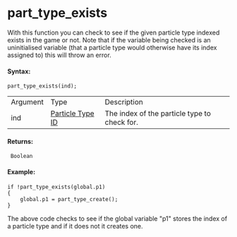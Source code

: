 # part_type_exists

With this function you can check to see if the given particle type
indexed exists in the game or not. Note that if the variable being
checked is an uninitialised variable (that a particle type would
otherwise have its index assigned to) this will throw an error.

#### Syntax:

``` gml
part_type_exists(ind);
```

|          |                                                                                                                                |                                              |
|----------|--------------------------------------------------------------------------------------------------------------------------------|----------------------------------------------|
| Argument | Type                                                                                                                           | Description                                  |
| ind      |  [Particle Type ID](../../../../../../GameMaker_Language/GML_Reference/Drawing/Particles/Particle_Types/part_type_create)  | The index of the particle type to check for. |

#### Returns:

``` gml
 Boolean
```

#### Example:

``` gml
if !part_type_exists(global.p1)
{
    global.p1 = part_type_create();
}
```

The above code checks to see if the global variable "p1" stores the
index of a particle type and if it does not it creates one.

